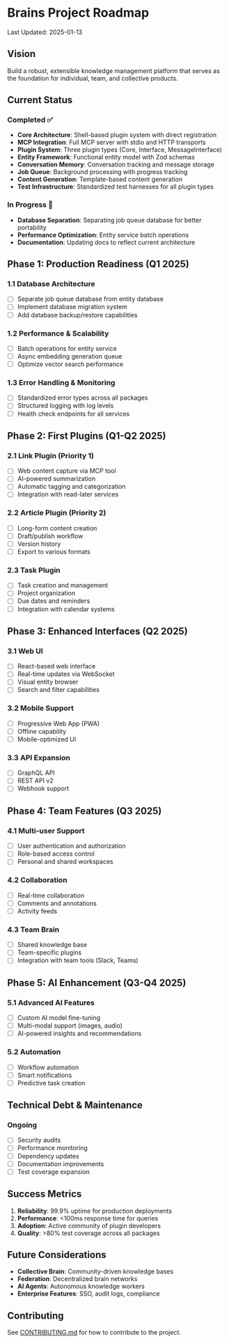 # Brains Project Roadmap

Last Updated: 2025-01-13

## Vision

Build a robust, extensible knowledge management platform that serves as the foundation for individual, team, and collective products.

## Current Status

### Completed ✅

- **Core Architecture**: Shell-based plugin system with direct registration
- **MCP Integration**: Full MCP server with stdio and HTTP transports
- **Plugin System**: Three plugin types (Core, Interface, MessageInterface)
- **Entity Framework**: Functional entity model with Zod schemas
- **Conversation Memory**: Conversation tracking and message storage
- **Job Queue**: Background processing with progress tracking
- **Content Generation**: Template-based content generation
- **Test Infrastructure**: Standardized test harnesses for all plugin types

### In Progress 🚧

- **Database Separation**: Separating job queue database for better portability
- **Performance Optimization**: Entity service batch operations
- **Documentation**: Updating docs to reflect current architecture

## Phase 1: Production Readiness (Q1 2025)

### 1.1 Database Architecture
- [ ] Separate job queue database from entity database
- [ ] Implement database migration system
- [ ] Add database backup/restore capabilities

### 1.2 Performance & Scalability
- [ ] Batch operations for entity service
- [ ] Async embedding generation queue
- [ ] Optimize vector search performance

### 1.3 Error Handling & Monitoring
- [ ] Standardized error types across all packages
- [ ] Structured logging with log levels
- [ ] Health check endpoints for all services

## Phase 2: First Plugins (Q1-Q2 2025)

### 2.1 Link Plugin (Priority 1)
- [ ] Web content capture via MCP tool
- [ ] AI-powered summarization
- [ ] Automatic tagging and categorization
- [ ] Integration with read-later services

### 2.2 Article Plugin (Priority 2)
- [ ] Long-form content creation
- [ ] Draft/publish workflow
- [ ] Version history
- [ ] Export to various formats

### 2.3 Task Plugin
- [ ] Task creation and management
- [ ] Project organization
- [ ] Due dates and reminders
- [ ] Integration with calendar systems

## Phase 3: Enhanced Interfaces (Q2 2025)

### 3.1 Web UI
- [ ] React-based web interface
- [ ] Real-time updates via WebSocket
- [ ] Visual entity browser
- [ ] Search and filter capabilities

### 3.2 Mobile Support
- [ ] Progressive Web App (PWA)
- [ ] Offline capability
- [ ] Mobile-optimized UI

### 3.3 API Expansion
- [ ] GraphQL API
- [ ] REST API v2
- [ ] Webhook support

## Phase 4: Team Features (Q3 2025)

### 4.1 Multi-user Support
- [ ] User authentication and authorization
- [ ] Role-based access control
- [ ] Personal and shared workspaces

### 4.2 Collaboration
- [ ] Real-time collaboration
- [ ] Comments and annotations
- [ ] Activity feeds

### 4.3 Team Brain
- [ ] Shared knowledge base
- [ ] Team-specific plugins
- [ ] Integration with team tools (Slack, Teams)

## Phase 5: AI Enhancement (Q3-Q4 2025)

### 5.1 Advanced AI Features
- [ ] Custom AI model fine-tuning
- [ ] Multi-modal support (images, audio)
- [ ] AI-powered insights and recommendations

### 5.2 Automation
- [ ] Workflow automation
- [ ] Smart notifications
- [ ] Predictive task creation

## Technical Debt & Maintenance

### Ongoing
- [ ] Security audits
- [ ] Performance monitoring
- [ ] Dependency updates
- [ ] Documentation improvements
- [ ] Test coverage expansion

## Success Metrics

1. **Reliability**: 99.9% uptime for production deployments
2. **Performance**: <100ms response time for queries
3. **Adoption**: Active community of plugin developers
4. **Quality**: >80% test coverage across all packages

## Future Considerations

- **Collective Brain**: Community-driven knowledge bases
- **Federation**: Decentralized brain networks
- **AI Agents**: Autonomous knowledge workers
- **Enterprise Features**: SSO, audit logs, compliance

## Contributing

See [CONTRIBUTING.md](../CONTRIBUTING.md) for how to contribute to the project.